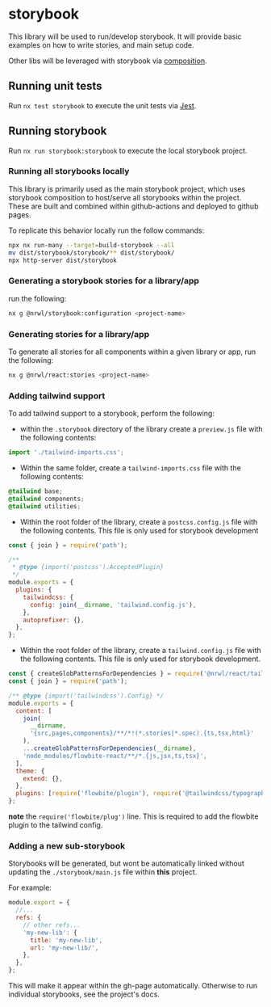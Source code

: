 # storybook

This library will be used to run/develop storybook. It will provide
basic examples on how to write stories, and main setup code.

Other libs will be leveraged with storybook via [composition](https://nx.dev/storybook/storybook-composition-setup).

## Running unit tests

Run `nx test storybook` to execute the unit tests via [Jest](https://jestjs.io).

## Running storybook

Run `nx run storybook:storybook` to execute the local storybook project.

### Running all storybooks locally

This library is primarily used as the main storybook project, which uses storybook composition to
host/serve all storybooks within the project. These are built and combined within github-actions
and deployed to github pages.

To replicate this behavior locally run the follow commands:

```bash
npx nx run-many --target=build-storybook --all
mv dist/storybook/storybook/** dist/storybook/
npx http-server dist/storybook
```

### Generating a storybook stories for a library/app

run the following:

```bash
nx g @nrwl/storybook:configuration <project-name>
```

### Generating stories for a library/app

To generate all stories for all components within a given library or app, run the following:

```bash
nx g @nrwl/react:stories <project-name>
```

### Adding tailwind support

To add tailwind support to a storybook, perform the following:

- within the `.storybook` directory of the library create a `preview.js` file
  with the following contents:

```javascript
import './tailwind-imports.css';
```

- Within the same folder, create a `tailwind-imports.css` file with
  the following contents:

```css
@tailwind base;
@tailwind components;
@tailwind utilities;
```

- Within the root folder of the library, create a `postcss.config.js` file with
  the following contents. This file is only used for storybook development

```javascript
const { join } = require('path');

/**
 * @type {import('postcss').AcceptedPlugin}
 */
module.exports = {
  plugins: {
    tailwindcss: {
      config: join(__dirname, 'tailwind.config.js'),
    },
    autoprefixer: {},
  },
};
```

- Within the root folder of the library, create a `tailwind.config.js` file
  with the following contents. This file is only used for storybook development.

```javascript
const { createGlobPatternsForDependencies } = require('@nrwl/react/tailwind');
const { join } = require('path');

/** @type {import('tailwindcss').Config} */
module.exports = {
  content: [
    join(
      __dirname,
      '{src,pages,components}/**/*!(*.stories|*.spec).{ts,tsx,html}'
    ),
    ...createGlobPatternsForDependencies(__dirname),
    'node_modules/flowbite-react/**/*.{js,jsx,ts,tsx}',
  ],
  theme: {
    extend: {},
  },
  plugins: [require('flowbite/plugin'), require('@tailwindcss/typography')],
};
```

**note** the `require('flowbite/plug')` line. This is required to add the
flowbite plugin to the tailwind config.

### Adding a new sub-storybook

Storybooks will be generated, but wont be automatically linked without updating
the `./storybook/main.js` file within **this** project.

For example:

```javascript
module.export = {
  //...
  refs: {
    // other refs...
    'my-new-lib': {
      title: 'my-new-lib',
      url: 'my-new-lib/',
    },
  },
};
```

This will make it appear within the gh-page automatically. Otherwise to run individual storybooks,
see the project's docs.
